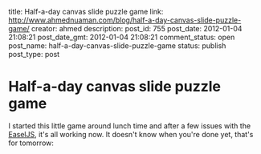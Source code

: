 title: Half-a-day canvas slide puzzle game
link: http://www.ahmednuaman.com/blog/half-a-day-canvas-slide-puzzle-game/
creator: ahmed
description: 
post_id: 755
post_date: 2012-01-04 21:08:21
post_date_gmt: 2012-01-04 21:08:21
comment_status: open
post_name: half-a-day-canvas-slide-puzzle-game
status: publish
post_type: post

# Half-a-day canvas slide puzzle game

I started this little game around lunch time and after a few issues with the [EaselJS](http://easeljs.com/), it's all working now. It doesn't know when you're done yet, that's for tomorrow: